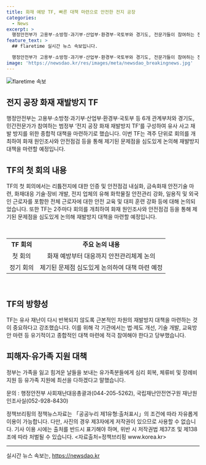 ```yaml
---
title: 화재 예방 TF, 빠른 대책 마련으로 안전한 전지 공장
categories:
  - News
excerpt: >
  행정안전부가 고용부·소방청·과기부·산업부·환경부·국토부와 경기도, 전문가들이 참여하는 전지 공장 화재 재발방지 TF를 구성했다. TF는 유사 사고 재발 방지를 위한 종합적 대책을 마련하기 위한 범정부 합동단체로, 2주마다 회의를 개최하여 재발방지 대책을 마련할 예정이다. TF는 리튬전지에 대한 안전점검 내실화, 화재대응 기술 및 장비 개발, 유해 화학물질 안전관리, 안전 교육 및 대피 훈련 강화 등을 논의했다. TF는 화재 원인조사와 안전점검을 통해 제기된 문제점을 심도있게 논의하고, 정부는 유가족 지원을 위한 대책들을 마련할 예정이다. 
feature_text: >
  ## flaretime 실시간 뉴스 속보입니다.

  행정안전부가 고용부·소방청·과기부·산업부·환경부·국토부와 경기도, 전문가들이 참여하는 전지 공장 화재 재발방지 TF를 구성했다. TF는 유사 사고 재발 방지를 위한 종합적 대책을 마련하기 위한 범정부 합동단체로, 2주마다 회의를 개최하여 재발방지 대책을 마련할 예정이다. TF는 리튬전지에 대한 안전점검 내실화, 화재대응 기술 및 장비 개발, 유해 화학물질 안전관리, 안전 교육 및 대피 훈련 강화 등을 논의했다. TF는 화재 원인조사와 안전점검을 통해 제기된 문제점을 심도있게 논의하고, 정부는 유가족 지원을 위한 대책들을 마련할 예정이다. 
image: 'https://newsdao.kr/res/images/meta/newsdao_breakingnews.jpg'
---
```


<p><img src="https://newsdao.kr/res/images/meta/newsdao_breakingnews.jpg" alt="flaretime 속보" /></p>

<h2 data-ke-size="size26">전지 공장 화재 재발방지 TF</h2>

<p data-ke-size="size16">행정안전부는 고용부·소방청·과기부·산업부·환경부·국토부 등 6개 관계부처와 경기도, 민간전문가가 참여하는 범정부 ‘전지 공장 화재 재발방지 TF’를 구성하여 유사 사고 재발 방지를 위한 종합적 대책을 마련하기로 했습니다. 이번 TF는 격주 단위로 회의를 개최하여 화재 원인조사와 안전점검 등을 통해 제기된 문제점을 심도있게 논의해 재발방지 대책을 마련할 예정입니다.</p>

<h2 data-ke-size="size26">TF의 첫 회의 내용</h2>

<p data-ke-size="size16">TF의 첫 회의에서는 리튬전지에 대한 인증 및 안전점검 내실화, 금속화재 안전기술 마련, 화재대응 기술·장비 개발, 전지 업체의 유해 화학물질 안전관리 강화, 일용직 및 외국인 근로자를 포함한 전체 근로자에 대한 안전 교육 및 대피 훈련 강화 등에 대해 논의되었습니다. 또한 TF는 2주마다 회의를 개최하여 화재 원인조사와 안전점검 등을 통해 제기된 문제점을 심도있게 논의해 재발방지 대책을 마련할 예정입니다.</p>

<p data-ke-size="size16">&nbsp;</p>

<table>
<tbody>
<tr>
<td style="text-align: center; height: 17px;"><b>TF 회의</b></td>
<td style="text-align: center; height: 17px;"><b>주요 논의 내용</b></td>
</tr>
<tr>
<td style="text-align: center; height: 17px;">첫 회의</td>
<td style="text-align: center; height: 17px;">화재 예방부터 대응까지 안전관리체계 논의</td>
</tr>
<tr>
<td style="text-align: center; height: 17px;">정기 회의</td>
<td style="text-align: center; height: 17px;">제기된 문제점 심도있게 논의하여 대책 마련 예정</td>
</tr>
</tbody>
</table>

<p data-ke-size="size16">&nbsp;</p>

<h2 data-ke-size="size26">TF의 방향성</h2>

<p data-ke-size="size16">TF는 유사 재난이 다시 반복되지 않도록 근본적인 차원의 재발방지 대책을 마련하는 것이 중요하다고 강조했습니다. 이를 위해 각 기관에서는 법·제도 개선, 기술 개발, 교육방안 마련 등 유기적이고 종합적인 대책 마련에 적극 참여해야 한다고 당부했습니다.</p>

<h2 data-ke-size="size26">피해자·유가족 지원 대책</h2>

<p data-ke-size="size16">정부는 가족을 잃고 힘겨운 날들을 보내는 유가족분들에게 심리 회복, 체류비 및 장례비 지원 등 유가족 지원에 최선을 다하겠다고 말했습니다.</p>

<p data-ke-size="size16">문의 : 행정안전부 사회재난대응총괄과(044-205-5262), 국립재난안전연구원 재난원인조사실(052-928-8430)</p>

<p data-ke-size="size16">정책브리핑의 정책뉴스자료는 「공공누리 제1유형:출처표시」의 조건에 따라 자유롭게 이용이 가능합니다. 다만, 사진의 경우 제3자에게 저작권이 있으므로 사용할 수 없습니다. 기사 이용 시에는 출처를 반드시 표기해야 하며, 위반 시 저작권법 제37조 및 제138조에 따라 처벌될 수 있습니다. <자료출처=정책브리핑 www.korea.kr></p>

<hr>
실시간 뉴스 속보는, <a href="https://newsdao.kr" rel="dofollow">https://newsdao.kr</a>


